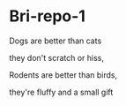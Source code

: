 # Bri-repo-1

Dogs are better than cats

they don't scratch or hiss,

Rodents are better than birds,

they're fluffy and a small gift


